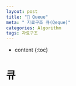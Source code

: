 ```yaml
---
layout: post
title: "💾 Queue"
meta: " 자료구조 큐(Qeque)"
categories: Algorithm
tags: 자료구조
---
```




* content
{:toc}
# 큐

